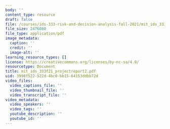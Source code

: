 ```yaml
---
body: ''
content_type: resource
draft: false
file: /courses/ids-333-risk-and-decision-analysis-fall-2021/mit_ids_333f21_projectreport2.pdf
file_size: 2476080
file_type: application/pdf
image_metadata:
  caption: ''
  credit: ''
  image-alt: ''
learning_resource_types: []
license: https://creativecommons.org/licenses/by-nc-sa/4.0/
resourcetype: Document
title: mit_ids_333f21_projectreport2.pdf
uid: 3998f522-522d-4bc0-bb15-64153ddbb72d
video_files:
  video_captions_file: ''
  video_thumbnail_file: ''
  video_transcript_file: ''
video_metadata:
  video_speakers: ''
  video_tags: ''
  youtube_description: ''
  youtube_id: ''
---
```

